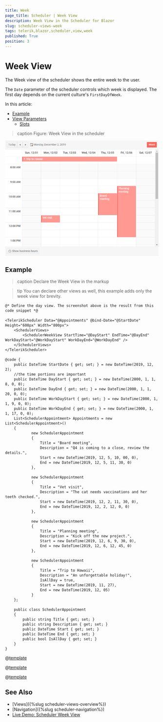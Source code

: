 ```yaml
---
title: Week
page_title: Scheduler | Week View
description: Week View in the Scheduler for Blazor
slug: scheduler-views-week
tags: telerik,blazor,scheduler,view,week
published: True
position: 3
---
```


# Week View

The Week view of the scheduler shows the entire week to the user.

The `Date` parameter of the scheduler controls which week is displayed. The first day depends on the current culture's `FirstDayOfWeek`.

In this article:

* [Example](#example)
* [View Parameters](#view-parameters)
	* [Slots](#slots)

>caption Figure: Week View in the scheduler

![](images/week-view-sample.png)

## Example

>caption Declare the Week View in the markup

>tip You can declare other views as well, this example adds only the week view for brevity.

````CSHTML
@* Define the day view. The screenshot above is the result from this code snippet *@

<TelerikScheduler Data="@Appointments" @bind-Date="@StartDate" Height="600px" Width="800px">
    <SchedulerViews>
        <SchedulerWeekView StartTime="@DayStart" EndTime="@DayEnd" WorkDayStart="@WorkDayStart" WorkDayEnd="@WorkDayEnd" />
    </SchedulerViews>
</TelerikScheduler>

@code {
    public DateTime StartDate { get; set; } = new DateTime(2019, 12, 2);
    //the time portions are important
    public DateTime DayStart { get; set; } = new DateTime(2000, 1, 1, 8, 0, 0);
    public DateTime DayEnd { get; set; } = new DateTime(2000, 1, 1, 20, 0, 0);
    public DateTime WorkDayStart { get; set; } = new DateTime(2000, 1, 1, 9, 0, 0);
    public DateTime WorkDayEnd { get; set; } = new DateTime(2000, 1, 1, 17, 0, 0);
    List<SchedulerAppointment> Appointments = new List<SchedulerAppointment>()
    {
            new SchedulerAppointment
            {
                Title = "Board meeting",
                Description = "Q4 is coming to a close, review the details.",
                Start = new DateTime(2019, 12, 5, 10, 00, 0),
                End = new DateTime(2019, 12, 5, 11, 30, 0)
            },

            new SchedulerAppointment
            {
                Title = "Vet visit",
                Description = "The cat needs vaccinations and her teeth checked.",
                Start = new DateTime(2019, 12, 2, 11, 30, 0),
                End = new DateTime(2019, 12, 2, 12, 0, 0)
            },

            new SchedulerAppointment
            {
                Title = "Planning meeting",
                Description = "Kick off the new project.",
                Start = new DateTime(2019, 12, 6, 9, 30, 0),
                End = new DateTime(2019, 12, 6, 12, 45, 0)
            },

            new SchedulerAppointment
            {
                Title = "Trip to Hawaii",
                Description = "An unforgettable holiday!",
                IsAllDay = true,
                Start = new DateTime(2019, 11, 27),
                End = new DateTime(2019, 12, 05)
            }
    };

    public class SchedulerAppointment
    {
        public string Title { get; set; }
        public string Description { get; set; }
        public DateTime Start { get; set; }
        public DateTime End { get; set; }
        public bool IsAllDay { get; set; }
    }
}
````


@[template](/_contentTemplates/scheduler/views.md#day-views-common-properties)

@[template](/_contentTemplates/scheduler/views.md#visible-times-tip)

@[template](/_contentTemplates/scheduler/views.md#day-slots-explanation)


## See Also

  * [Views]({%slug scheduler-views-overview%})
  * [Navigation]({%slug scheduler-navigation%})
  * [Live Demo: Scheduler Week View](https://demos.telerik.com/blazor-ui/scheduler/week-view)
  
